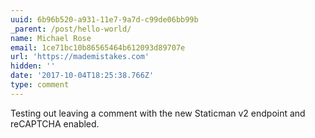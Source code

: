 ```yaml
---
uuid: 6b96b520-a931-11e7-9a7d-c99de06bb99b
_parent: /post/hello-world/
name: Michael Rose
email: 1ce71bc10b86565464b612093d89707e
url: 'https://mademistakes.com'
hidden: ''
date: '2017-10-04T18:25:38.766Z'
type: comment
---
```


Testing out leaving a comment with the new Staticman v2 endpoint and reCAPTCHA enabled.
